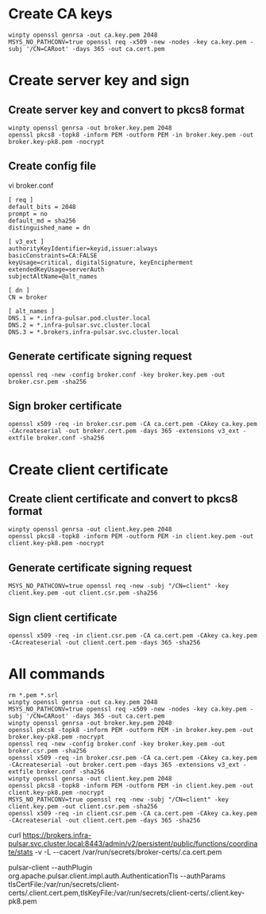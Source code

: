 # Create CA keys

```
winpty openssl genrsa -out ca.key.pem 2048
MSYS_NO_PATHCONV=true openssl req -x509 -new -nodes -key ca.key.pem -subj '/CN=CARoot' -days 365 -out ca.cert.pem
```

# Create server key and sign

## Create server key and convert to pkcs8 format

```
winpty openssl genrsa -out broker.key.pem 2048
openssl pkcs8 -topk8 -inform PEM -outform PEM -in broker.key.pem -out broker.key-pk8.pem -nocrypt
```

## Create config file

vi broker.conf

```
[ req ]
default_bits = 2048
prompt = no
default_md = sha256
distinguished_name = dn

[ v3_ext ]
authorityKeyIdentifier=keyid,issuer:always
basicConstraints=CA:FALSE
keyUsage=critical, digitalSignature, keyEncipherment
extendedKeyUsage=serverAuth
subjectAltName=@alt_names

[ dn ]
CN = broker

[ alt_names ]
DNS.1 = *.infra-pulsar.pod.cluster.local
DNS.2 = *.infra-pulsar.svc.cluster.local
DNS.3 = *.brokers.infra-pulsar.svc.cluster.local
```

## Generate certificate signing request

```
openssl req -new -config broker.conf -key broker.key.pem -out broker.csr.pem -sha256
```

## Sign broker certificate

```
openssl x509 -req -in broker.csr.pem -CA ca.cert.pem -CAkey ca.key.pem -CAcreateserial -out broker.cert.pem -days 365 -extensions v3_ext -extfile broker.conf -sha256
```

# Create client certificate

## Create client certificate and convert to pkcs8 format

```
winpty openssl genrsa -out client.key.pem 2048
openssl pkcs8 -topk8 -inform PEM -outform PEM -in client.key.pem -out client.key-pk8.pem -nocrypt
```

## Generate certificate signing request

```
MSYS_NO_PATHCONV=true openssl req -new -subj "/CN=client" -key client.key.pem -out client.csr.pem -sha256
```

## Sign client certificate

```
openssl x509 -req -in client.csr.pem -CA ca.cert.pem -CAkey ca.key.pem -CAcreateserial -out client.cert.pem -days 365 -sha256
```


# All commands

```
rm *.pem *.srl
winpty openssl genrsa -out ca.key.pem 2048
MSYS_NO_PATHCONV=true openssl req -x509 -new -nodes -key ca.key.pem -subj '/CN=CARoot' -days 365 -out ca.cert.pem
winpty openssl genrsa -out broker.key.pem 2048
openssl pkcs8 -topk8 -inform PEM -outform PEM -in broker.key.pem -out broker.key-pk8.pem -nocrypt
openssl req -new -config broker.conf -key broker.key.pem -out broker.csr.pem -sha256
openssl x509 -req -in broker.csr.pem -CA ca.cert.pem -CAkey ca.key.pem -CAcreateserial -out broker.cert.pem -days 365 -extensions v3_ext -extfile broker.conf -sha256
winpty openssl genrsa -out client.key.pem 2048
openssl pkcs8 -topk8 -inform PEM -outform PEM -in client.key.pem -out client.key-pk8.pem -nocrypt
MSYS_NO_PATHCONV=true openssl req -new -subj "/CN=client" -key client.key.pem -out client.csr.pem -sha256
openssl x509 -req -in client.csr.pem -CA ca.cert.pem -CAkey ca.key.pem -CAcreateserial -out client.cert.pem -days 365 -sha256
```

curl https://brokers.infra-pulsar.svc.cluster.local:8443/admin/v2/persistent/public/functions/coordinate/stats -v -L --cacert /var/run/secrets/broker-certs/.ca.cert.pem


pulsar-client --authPlugin org.apache.pulsar.client.impl.auth.AuthenticationTls --authParams tlsCertFile:/var/run/secrets/client-certs/.client.cert.pem,tlsKeyFile:/var/run/secrets/client-certs/.client.key-pk8.pem
